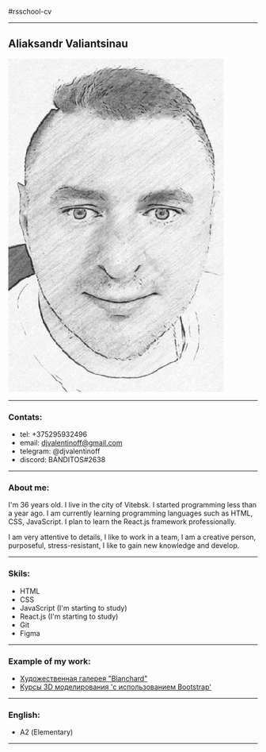 #rsschool-cv

---
## Aliaksandr Valiantsinau
![foto by Aliaksandr Valiantsinau](/photo_2022-06-04_14-37-29.jpg)

---

### Contats:
* tel: +375295932496
* email: djvalentinoff@gmail.com
* telegram: @djvalentinoff
* discord: BANDITOS#2638
  

---

### About me:
I'm 36 years old. I live in the city of Vitebsk. I started programming less than a year ago. I am currently learning programming languages ​​such as HTML, CSS, JavaScript. I plan to learn the React.js framework professionally.

I am very attentive to details, I like to work in a team, I am a creative person, purposeful, stress-resistant, I like to gain new knowledge and develop.

---

### Skils:

* HTML
* CSS
* JavaScript (I'm starting to study)
* React.js (I'm starting to study)
* Git
* Figma
  
---

### Example of my work: 
* [Художественная галерея "Blanchard"](https://djvalentinoff.github.io/Blanchard/)
* [Курсы 3D моделирования 'с использованием Bootstrap'](https://djvalentinoff.github.io/3dskillbox-grid-bootstrap/)

---

### English:

* А2 (Elementary)
  
---
